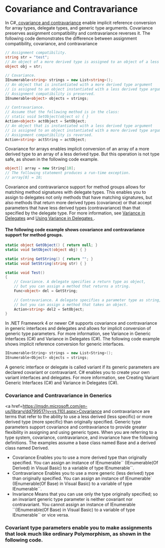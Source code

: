 # Covariance and Contravariance

In C#,<a href=https://msdn.microsoft.com/en-us/library/mt654055.aspx> covariance and contravariance</a> enable implicit reference conversion for array types, delegate types, and generic type arguments. Covariance preserves assignment compatibility and contravariance reverses it.
The following code demonstrates the difference between assignment compatibility, covariance, and contravariance
```C#
// Assignment compatibility.   
string str = "test";  
// An object of a more derived type is assigned to an object of a less derived type.   
object obj = str;  
  
// Covariance.   
IEnumerable<string> strings = new List<string>();  
// An object that is instantiated with a more derived type argument   
// is assigned to an object instantiated with a less derived type argument.   
// Assignment compatibility is preserved.   
IEnumerable<object> objects = strings;  
  
// Contravariance.             
// Assume that the following method is in the class:   
// static void SetObject(object o) { }   
Action<object> actObject = SetObject;  
// An object that is instantiated with a less derived type argument   
// is assigned to an object instantiated with a more derived type argument.   
// Assignment compatibility is reversed.   
Action<string> actString = actObject;  
```

  Covariance for arrays enables implicit conversion of an array of a more derived type to an array of a less derived type. But this operation is not type safe, as shown in the following code example.
```C#
object[] array = new String[10];  
// The following statement produces a run-time exception.  
// array[0] = 10;  
```
  Covariance and contravariance support for method groups allows for matching method signatures with delegate types. This enables you to assign to delegates not only methods that have matching signatures, but also methods that return more derived types (covariance) or that accept parameters that have less derived types (contravariance) than that specified by the delegate type. For more information, see <a href=https://msdn.microsoft.com/en-us/library/mt654059.aspx>Variance in Delegates</a> and <a href=https://msdn.microsoft.com/en-us/library/mt654057.aspx>Using Variance in Delegates </a>.

#### The following code example shows covariance and contravariance support for method groups.

```C#
static object GetObject() { return null; }  
static void SetObject(object obj) { }  
  
static string GetString() { return ""; }  
static void SetString(string str) { }  
  
static void Test()  
{  
    // Covariance. A delegate specifies a return type as object,  
    // but you can assign a method that returns a string.  
    Func<object> del = GetString;  
  
    // Contravariance. A delegate specifies a parameter type as string,  
    // but you can assign a method that takes an object.  
    Action<string> del2 = SetObject;  
}  
```
In .NET Framework 4 or newer C# supports covariance and contravariance in generic interfaces and delegates and allows for implicit conversion of generic type parameters. For more information, see Variance in Generic Interfaces (C#) and Variance in Delegates (C#).
The following code example shows implicit reference conversion for generic interfaces.
```C#
IEnumerable<String> strings = new List<String>();  
IEnumerable<Object> objects = strings;  
```
A generic interface or delegate is called variant if its generic parameters are declared covariant or contravariant. C# enables you to create your own variant interfaces and delegates. For more information, see Creating Variant Generic Interfaces (C#) and Variance in Delegates (C#).

### Covariance and Contravariance in Generics

<a href=https://msdn.microsoft.com/en-us/library/dd799517(v=vs.110).aspx>Covariance and contravariance </a>are terms that refer to the ability to use a less derived (less specific) or more derived type (more specific) than originally specified. Generic type parameters support covariance and contravariance to provide greater flexibility in assigning and using generic types. When you are referring to a type system, covariance, contravariance, and invariance have the following definitions. The examples assume a base class named Base and a derived class named Derived.
<ul>
<li>Covariance
Enables you to use a more derived type than originally specified.
You can assign an instance of IEnumerable`<Derived>` (IEnumerable(Of Derived) in Visual Basic) to a variable of type IEnumerable`<Base>`.
<li>Contravariance
Enables you to use a more generic (less derived) type than originally specified.
You can assign an instance of IEnumerable`<Base> (IEnumerable(Of Base) in Visual Basic) to a variable of type IEnumerable`<Derived>`.
<li>Invariance
Means that you can use only the type originally specified; so an invariant generic type parameter is neither covariant nor contravariant.
You cannot assign an instance of IEnumerable `<Base>`(IEnumerable(Of Base) in Visual Basic) to a variable of type IEnumerable`<Derived>` or vice versa.
</ul>

### Covariant type parameters enable you to make assignments that look much like ordinary Polymorphism, as shown in the following code.

```C#

```
